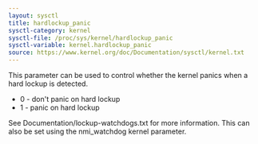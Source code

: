 ```yaml
---
layout: sysctl
title: hardlockup_panic
sysctl-category: kernel
sysctl-file: /proc/sys/kernel/hardlockup_panic
sysctl-variable: kernel.hardlockup_panic
source: https://www.kernel.org/doc/Documentation/sysctl/kernel.txt
---
```


This parameter can be used to control whether the kernel panics
when a hard lockup is detected.

-   0 - don't panic on hard lockup
-   1 - panic on hard lockup

See Documentation/lockup-watchdogs.txt for more information.  This can
also be set using the nmi_watchdog kernel parameter.

